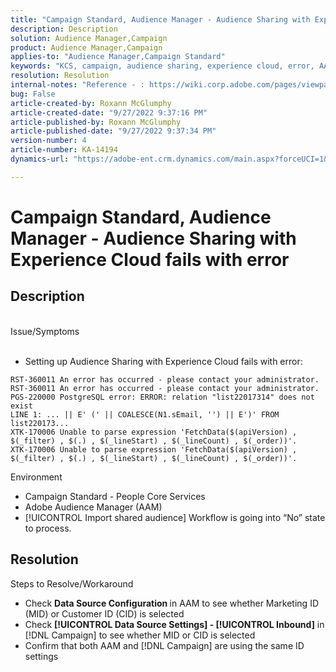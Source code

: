 ```yaml
---
title: "Campaign Standard, Audience Manager - Audience Sharing with Experience Cloud fails with error"
description: Description
solution: Audience Manager,Campaign
product: Audience Manager,Campaign
applies-to: "Audience Manager,Campaign Standard"
keywords: "KCS, campaign, audience sharing, experience cloud, error, AAM"
resolution: Resolution
internal-notes: "Reference - : https://wiki.corp.adobe.com/pages/viewpage.action?pageId=1061261145#space-menu-link-content  Resolved in - https://jira.corp.adobe.com/browse/CAMP-34744"
bug: False
article-created-by: Roxann McGlumphy
article-created-date: "9/27/2022 9:37:16 PM"
article-published-by: Roxann McGlumphy
article-published-date: "9/27/2022 9:37:34 PM"
version-number: 4
article-number: KA-14194
dynamics-url: "https://adobe-ent.crm.dynamics.com/main.aspx?forceUCI=1&pagetype=entityrecord&etn=knowledgearticle&id=ba916c8a-ac3e-ed11-9db1-00224808613b"

---
```

# Campaign Standard, Audience Manager - Audience Sharing with Experience Cloud fails with error

## Description

<br>Issue/Symptoms<br><br>
- Setting up Audience Sharing with Experience Cloud fails with error:



```
RST-360011 An error has occurred - please contact your administrator.
RST-360011 An error has occurred - please contact your administrator.
PGS-220000 PostgreSQL error: ERROR: relation "list22017314" does not exist
LINE 1: ... || E' (' || COALESCE(N1.sEmail, '') || E')' FROM list220173...
XTK-170006 Unable to parse expression 'FetchData($(apiVersion) , $(_filter) , $(.) , $(_lineStart) , $(_lineCount) , $(_order))'.
XTK-170006 Unable to parse expression 'FetchData($(apiVersion) , $(_filter) , $(.) , $(_lineStart) , $(_lineCount) , $(_order))'.
```



Environment
- Campaign Standard - People Core Services
- Adobe Audience Manager (AAM)
- [!UICONTROL Import shared audience] Workflow is going into “No” state to process.









## Resolution

Steps to Resolve/Workaround
- Check <b>Data Source Configuration </b>in AAM to see whether Marketing ID (MID) or Customer ID (CID) is selected
- Check <b>[!UICONTROL Data Source Settings] - [!UICONTROL Inbound]</b> in [!DNL Campaign] to see whether MID or CID is selected
- Confirm that both AAM and [!DNL Campaign] are using the same ID settings

